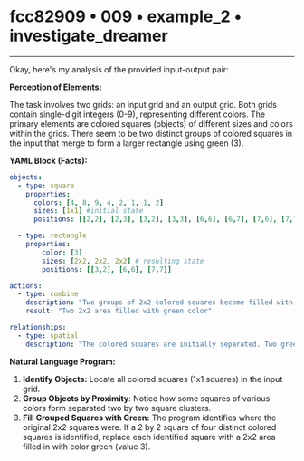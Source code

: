 # fcc82909 • 009 • example_2 • investigate_dreamer

---
Okay, here's my analysis of the provided input-output pair:

**Perception of Elements:**

The task involves two grids: an input grid and an output grid. Both grids contain single-digit integers (0-9), representing different colors. The primary elements are colored squares (objects) of different sizes and colors within the grids. There seem to be two distinct groups of colored squares in the input that merge to form a larger rectangle using green (3).

**YAML Block (Facts):**



```yaml
objects:
  - type: square
    properties:
      colors: [4, 8, 9, 4, 2, 1, 1, 2]
      sizes: [1x1] #initial state
      positions: [[2,2], [2,3], [3,2], [3,3], [6,6], [6,7], [7,6], [7,7]]

  - type: rectangle
    properties:
        color: [3]
        sizes: [2x2, 2x2, 2x2] # resulting state
        positions: [[3,2], [6,6], [7,7]]

actions:
  - type: combine
    description: "Two groups of 2x2 colored squares become filled with green"
    result: "Two 2x2 area filled with green color"

relationships:
  - type: spatial
    description: "The colored squares are initially separated. Two green filled 2x2 rectangles appeared. one is in place of the originally upper left 4 colored squares, and two are in place of the bottom right 4 colored squares"
```



**Natural Language Program:**

1.  **Identify Objects:** Locate all colored squares (1x1 squares) in the input grid.
2.  **Group Objects by Proximity**: Notice how some squares of various colors form separated two by two square clusters.
3.  **Fill Grouped Squares with Green:** The program identifies where the original 2x2 squares were. If a 2 by 2 square of four distinct colored squares is identified, replace each identified square with a 2x2 area filled in with color green (value 3).


